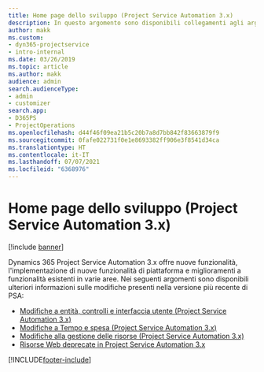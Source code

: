 ```yaml
---
title: Home page dello sviluppo (Project Service Automation 3.x)
description: In questo argomento sono disponibili collegamenti agli argomenti che forniscono informazioni sullo sviluppo per Dynamics 365 Project Service Automation (PSA) versione 3.x.
author: makk
ms.custom:
- dyn365-projectservice
- intro-internal
ms.date: 03/26/2019
ms.topic: article
ms.author: makk
audience: admin
search.audienceType:
- admin
- customizer
search.app:
- D365PS
- ProjectOperations
ms.openlocfilehash: d44f46f09ea21b5c20b7a8d7bb842f83663879f9
ms.sourcegitcommit: 0fafe022731f0e1e8693382ff906e3f8541d34ca
ms.translationtype: HT
ms.contentlocale: it-IT
ms.lasthandoff: 07/07/2021
ms.locfileid: "6368976"
---
```

# <a name="development-home-page-project-service-automation-3x"></a>Home page dello sviluppo (Project Service Automation 3.x)

[!include [banner](../../includes/psa-now-project-operations.md)]

Dynamics 365 Project Service Automation 3.x offre nuove funzionalità, l'implementazione di nuove funzionalità di piattaforma e miglioramenti a funzionalità esistenti in varie aree. Nei seguenti argomenti sono disponibili ulteriori informazioni sulle modifiche presenti nella versione più recente di PSA:

- [Modifiche a entità, controlli e interfaccia utente (Project Service Automation 3.x)](../developer-guides/entity-changes-v3.x.md)
- [Modifiche a Tempo e spesa (Project Service Automation 3.x)](../developer-guides/time-expense-changes-v3.x.md)
- [Modifiche alla gestione delle risorse (Project Service Automation 3.x)](../developer-guides/resource-management-changes-v3.x.md)
- [Risorse Web deprecate in Project Service Automation 3.x](../developer-guides/web-resources-deprecated-v3.x.md)


[!INCLUDE[footer-include](../../includes/footer-banner.md)]